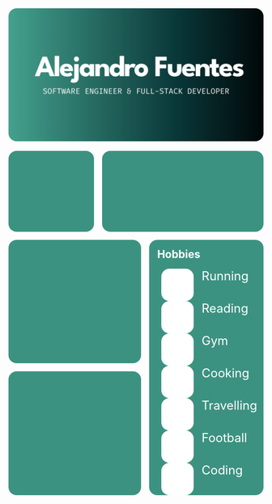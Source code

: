<section class="bento-grid">
<div id="hero-section">
<img  class="hero" src='./assets/images/hero.svg'/>
</div>
<div id="about-section" class="card">
</div>
<div id="skills-section" class="card">
</div>
<div id="experience-section" class="card">
</div>
<div id="hobbies-section" class="card">
<h1 class="card-title">Hobbies</h1>
<ul class="hobbies-list">
<li class="hobby-item"><img  class="hero" src='./assets/icons/run.svg'/><p class="hobby-text">Running</p></li>
<li class="hobby-item"> <img  class="hero" src='./assets/icons/book.svg'/><p class="hobby-text">Reading</p></li>
<li class="hobby-item"><img  class="hero" src='./assets/icons/barbell.svg'/><p class="hobby-text">Gym</p></li>
<li class="hobby-item"><img  class="hero" src='./assets/icons/chef-hat.svg'/><p class="hobby-text">Cooking</p></li>
<li class="hobby-item"> <img  class="hero" src='./assets/icons/plane-inflight.svg'/><p class="hobby-text">Travelling</p></li>
<li class="hobby-item"><img  class="hero" src='./assets/icons/ball-football.svg'/><p class="hobby-text">Football</p></li>
<li class="hobby-item"><img  class="hero" src='./assets/icons/code-circle.svg'/><p class="hobby-text">Coding</p></li>
</ul>
</div>
<div id="footer-section" class="card">
</div>
</section>
<style>
    p {
        margin:0;
    }
    *{
        color:black;
        margin: 0
    }
    .bento-grid{
        display:grid;
        gap:1rem;
        grid-template-areas:'hero-section hero-section hero-section hero-section' 
                            'about-section about-section skills-section skills-section'
                            'experience-section experience-section experience-section hobbies-section'
                            ' footer-section  footer-section footer-section hobbies-section'
    }
    .card {
        border-radius: 1rem;
        min-height: 10rem;
        background-color: #3C9281;
    }
    #hero-section {
        grid-area: hero-section;
    }
    #about-section {
        grid-area: about-section;
    }
    #skills-section {
        grid-area: skills-section;
    }
    #experience-section {
        grid-area: experience-section;
    }
    #hobbies-section {
        grid-area: hobbies-section;
        background-color: #3C9281;
    }
    #aux2-section {
        grid-area: aux2-section;
    }
    #footer-section {
        grid-area: footer-section;
    }
    .hero{
        background-size: cover;        
        border-radius: 1rem;
    }
    .hobbies-list{
        list-style-type: none;
    }
    .hobby-item{
        display:flex;
        flex-direction: row;
        gap:1rem;
        align-items: start;
        color:white;
    }
    .card-title{
        color:white;
        margin: 1rem;
    }
    .hobby-text{
        color:white;
        font-size: 1.5rem
    }
</style>

<!--
**alefuegom/alefuegom** is a ✨ _special_ ✨ repository because its `README.md` (this file) appears on your GitHub profile.

Here are some ideas to get you started:

- 🔭 I’m currently working on ...
- 🌱 I’m currently learning ...
- 👯 I’m looking to collaborate on ...
- 🤔 I’m looking for help with ...
- 💬 Ask me about ...
- 📫 How to reach me: ...
- 😄 Pronouns: ...
- ⚡ Fun fact: ...
-->
